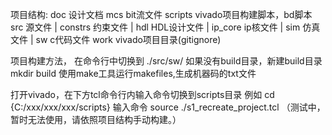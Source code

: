 项目结构:
doc 设计文档
mcs bit流文件
scripts vivado项目构建脚本，bd脚本
src 源文件
| constrs 约束文件
| hdl HDL设计文件
| ip_core ip核文件
| sim 仿真文件
| sw c代码文件
work vivado项目目录(gitignore)

项目构建方法，
在命令行中切换到 ./src/sw/
如果没有build目录，新建build目录 mkdir build
使用make工具运行makefiles,生成机器码的txt文件

打开vivado，在下方tcl命令行内输入命令切换到scripts目录
例如 cd {C:/xxx/xxx/xxx/scripts}
输入命令 source ./s1_recreate_project.tcl
（测试中，暂时无法使用，请依照项目结构手动构建。）